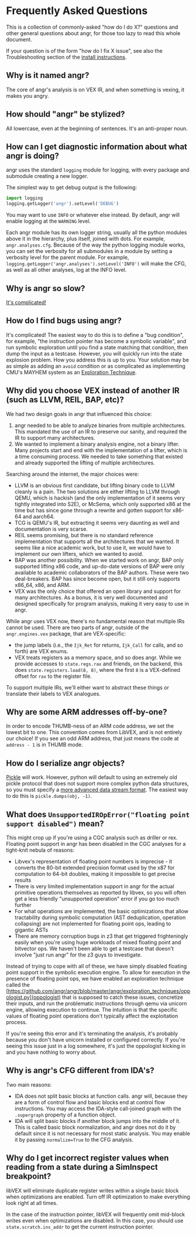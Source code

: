 # Frequently Asked Questions

This is a collection of commonly-asked "how do I do X?" questions and other general questions about angr, for those too lazy to read this whole document.

If your question is of the form "how do I fix X issue", see also the Troubleshooting section of the [install instructions](../INSTALL.md).

## Why is it named angr?
The core of angr's analysis is on VEX IR, and when something is vexing, it makes you angry.

## How should "angr" be stylized?
All lowercase, even at the beginning of sentences. It's an anti-proper noun.

## How can I get diagnostic information about what angr is doing?
angr uses the standard `logging` module for logging, with every package and submodule creating a new logger.

The simplest way to get debug output is the following:
```python
import logging
logging.getLogger('angr').setLevel('DEBUG')
```

You may want to use `INFO` or whatever else instead.
By default, angr will enable logging at the `WARNING` level.

Each angr module has its own logger string, usually all the python modules above it in the hierarchy, plus itself, joined with dots.
For example, `angr.analyses.cfg`.
Because of the way the python logging module works, you can set the verbosity for all submodules in a module by setting a verbosity level for the parent module.
For example, `logging.getLogger('angr.analyses').setLevel('INFO')` will make the CFG, as well as all other analyses, log at the INFO level.

## Why is angr so slow?
[It's complicated!](speed.md)

## How do I find bugs using angr?
It's complicated!
The easiest way to do this is to define a "bug condition", for example, "the instruction pointer has become a symbolic variable", and run symbolic exploration until you find a state matching that condition, then dump the input as a testcase.
However, you will quickly run into the state explosion problem.
How you address this is up to you.
Your solution may be as simple as adding an `avoid` condition or as complicated as implementing CMU's MAYHEM system as an [Exploration Technique](otiegnqwvk.md).

## Why did you choose VEX instead of another IR (such as LLVM, REIL, BAP, etc)?
We had two design goals in angr that influenced this choice:

1. angr needed to be able to analyze binaries from multiple architectures. This mandated the use of an IR to preserve our sanity, and required the IR to support many architectures.
2. We wanted to implement a binary analysis engine, not a binary lifter. Many projects start and end with the implementation of a lifter, which is a time consuming process. We needed to take something that existed and already supported the lifting of multiple architectures.

Searching around the internet, the major choices were:

- LLVM is an obvious first candidate, but lifting binary code to LLVM cleanly is a pain. The two solutions are either lifting to LLVM through QEMU, which is hackish (and the only implementation of it seems very tightly integrated into S2E), or McSema, which only supported x86 at the time but has since gone through a rewrite and gotten support for x86-64 and aarch64.
- TCG is QEMU's IR, but extracting it seems very daunting as well and documentation is very scarse.
- REIL seems promising, but there is no standard reference implementation that supports all the architectures that we wanted. It seems like a nice academic work, but to use it, we would have to implement our own lifters, which we wanted to avoid.
- BAP was another possibility. When we started work on angr, BAP only supported lifting x86 code, and up-do-date versions of BAP were only available to academic collaborators of the BAP authors. These were two deal-breakers. BAP has since become open, but it still only supports x86_64, x86, and ARM.
- VEX was the only choice that offered an open library and support for many architectures. As a bonus, it is very well documented and designed specifically for program analysis, making it very easy to use in angr.

While angr uses VEX now, there's no fundamental reason that multiple IRs cannot be used. There are two parts of angr, outside of the `angr.engines.vex` package, that are VEX-specific:

- the jump labels (i.e., the `Ijk_Ret` for returns, `Ijk_Call` for calls, and so forth) are VEX enums.
- VEX treats registers as a memory space, and so does angr. While we provide accesses to `state.regs.rax` and friends, on the backend, this does `state.registers.load(8, 8)`, where the first `8` is a VEX-defined offset for `rax` to the register file.

To support multiple IRs, we'll either want to abstract these things or translate their labels to VEX analogues.


## Why are some ARM addresses off-by-one?
In order to encode THUMB-ness of an ARM code address, we set the lowest bit to one.
This convention comes from LibVEX, and is not entirely our choice!
If you see an odd ARM address, that just means the code at `address - 1` is in THUMB mode.

## How do I serialize angr objects?
[Pickle](https://docs.python.org/2/library/pickle.html) will work.
However, python will default to using an extremely old pickle protocol that does not support more complex python data structures, so you must specify a [more advanced data stream format](https://docs.python.org/2/library/pickle.html#data-stream-format).
The easiest way to do this is `pickle.dumps(obj, -1)`.

## What does `UnsupportedIROpError("floating point support disabled")` mean?

This might crop up if you're using a CGC analysis such as driller or rex.
Floating point support in angr has been disabled in the CGC analyses for a tight-knit nebula of reasons:

- Libvex's representation of floating point numbers is imprecise - it converts the 80-bit extended precision format used by the x87 for computation to 64-bit doubles, making it impossible to get precise results
- There is very limited implementation support in angr for the actual primitive operations themselves as reported by libvex, so you will often get a less friendly "unsupported operation" error if you go too much further
- For what operations are implemented, the basic optimizations that allow tractability during symbolic computation (AST deduplication, operation collapsing) are not implemented for floating point ops, leading to gigantic ASTs
- There are memory corruption bugs in z3 that get triggered frighteningly easily when you're using huge workloads of mixed floating point and bitvector ops.
  We haven't been able to get a testcase that doesn't involve "just run angr" for the z3 guys to investigate.

Instead of trying to cope with all of these, we have simply disabled floating point support in the symbolic execution engine.
To allow for execution in the presence of floating point ops, we have enabled an exploration technique called the [https://github.com/angr/angr/blob/master/angr/exploration_techniques/oppologist.py](oppologist) that is supposed to catch these issues, concretize their inputs, and run the problematic instructions through qemu via unicorn engine, allowing execution to continue.
The intuition is that the specific values of floating point operations don't typically affect the exploitation process.

If you're seeing this error and it's terminating the analysis, it's probably because you don't have unicorn installed or configured correctly.
If you're seeing this issue just in a log somewhere, it's just the oppologist kicking in and you have nothing to worry about.

## Why is angr's CFG different from IDA's?
Two main reasons:

- IDA does not split basic blocks at function calls. angr will, because they are a form of control flow and basic blocks end at control flow instructions. You may access the IDA-style call-joined graph with the `.supergraph` property of a function object.
- IDA will split basic blocks if another block jumps into the middle of it. This is called basic block normalization, and angr does not do it by default since it is not necessary for most static analysis. You may enable it by passing `normalize=True` to the CFG analysis.

## Why do I get incorrect register values when reading from a state during a SimInspect breakpoint?

libVEX will eliminate duplicate register writes within a single basic block when optimizations are enabled.
Turn off IR optimization to make everything look right at all times.

In the case of the instruction pointer, libVEX will frequently omit mid-block writes even when optimizations are disabled.
In this case, you should use `state.scratch.ins_addr` to get the current instruction pointer.
